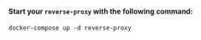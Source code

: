 #### Start your `reverse-proxy` with the following command:

```
docker-compose up -d reverse-proxy
```
